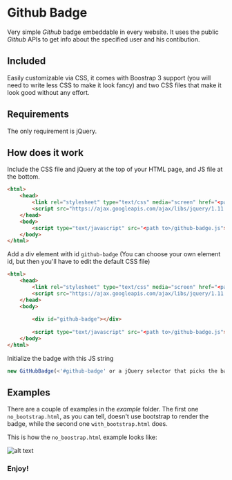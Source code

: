 # Github Badge
Very simple *Github* badge embeddable in every website.
It uses the public *Github* APIs to get info about the specified user and his contibution.

## Included
Easily customizable via CSS, it comes with Boostrap 3 support (you will need to write less CSS to make it look fancy)
and two CSS files that make it look good without any effort.

## Requirements
The only requirement is jQuery.

## How does it work
Include the CSS file and jQuery at the top of your HTML page, and JS file at the bottom.

```html
<html>
    <head>
        <link rel="stylesheet" type="text/css" media="screen" href="<path to>/github-badge.css" />
        <script src="https://ajax.googleapis.com/ajax/libs/jquery/1.11.2/jquery.min.js"></script>    
    </head>
    <body>
        <script type="text/javascript" src="<path to>/github-badge.js"></script>
    </body>
</html>

```

Add a div element with id `github-badge` (You can choose your own element id, but then you'll have to edit the default CSS file)

```html
<html>
    <head>
        <link rel="stylesheet" type="text/css" media="screen" href="<path to>/github-badge.css" />
        <script src="https://ajax.googleapis.com/ajax/libs/jquery/1.11.2/jquery.min.js"></script>    
    </head>
    <body>
        
        <div id="github-badge"></div>
        
        <script type="text/javascript" src="<path to>/github-badge.js"></script>
    </body>
</html>

```

Initialize the badge with this JS string

```javascript
new GitHubBadge(<'#github-badge' or a jQuery selector that picks the badge element>, <github username>);
```

## Examples
There are a couple of examples in the *example* folder.
The first one `no_bootstrap.html`, as you can tell, doesn't use bootstrap to render the badge, while the second one `with_bootstrap.html` does.

This is how the `no_boostrap.html` example looks like:

![alt text](https://github.com/devilicecream/tree/master/example/screen.png "Github Badge")


### Enjoy!